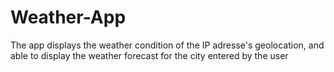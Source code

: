 # Weather-App
The app displays the weather condition of the IP adresse's geolocation, and able to display the weather forecast for the city entered by the user
